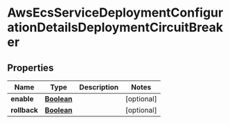 

# AwsEcsServiceDeploymentConfigurationDetailsDeploymentCircuitBreaker


## Properties

| Name | Type | Description | Notes |
|------------ | ------------- | ------------- | -------------|
|**enable** | [**Boolean**](Boolean.md) |  |  [optional] |
|**rollback** | [**Boolean**](Boolean.md) |  |  [optional] |



